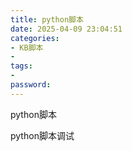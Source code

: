 ```yaml
---
title: python脚本
date: 2025-04-09 23:04:51 
categories: 
- KB脚本
- 
tags: 
- 
password: 
---
```

python脚本

python脚本调试